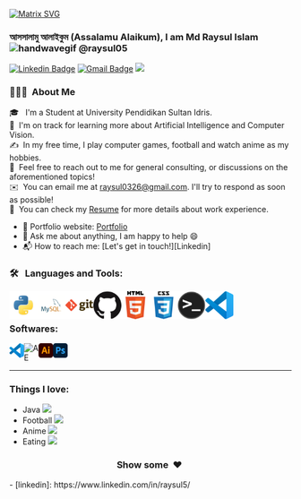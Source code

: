 [![Matrix SVG](https://raw.githubusercontent.com/rodrigograca31/rodrigograca31/master/matrix.svg)](https://youtu.be/xvFZjo5PgG0?si=aj708gZnlhDxgvsy)
<!---

<!-- <h3>আসসালামু আলাইকুম (Assalamu Alaikum), I am Md Raysul Islam 👋 @raysul05</h3> -->
### আসসালামু আলাইকুম (Assalamu Alaikum), I am Md Raysul Islam <img alt="handwavegif" src="https://user-images.githubusercontent.com/39513876/112366216-8cfe7400-8cfe-11eb-8116-7d3dbae20e97.gif" width='40' align=""/> @raysul05
[![Linkedin Badge](https://img.shields.io/badge/-raysul5-blue?style=flat-square&logo=Linkedin&logoColor=white&link=https://www.linkedin.com/in/raysul5/)](https://www.linkedin.com/in/raysul5/)
[![Gmail Badge](https://img.shields.io/badge/-raysul0326@gmail.com-c14438?style=flat-square&logo=Gmail&logoColor=white&link=mailto:raysul0326@gmail.com)](mailto:raysul0326@gmail.com) 
<a href="https://instagram.com/raysul_5"><img src="https://img.shields.io/badge/-@raysul_5_-E4405F?style=flat&logo=Instagram&logoColor=white"/></a> &nbsp;
### 👨🏻‍💻 &nbsp;About Me
🎓 &nbsp; I'm a Student at University Pendidikan Sultan Idris. \
🌱 &nbsp;I'm on track for learning more about Artificial Intelligence and Computer Vision.\
✍️ &nbsp;In my free time, I play computer games, football and watch anime as my hobbies.\
💬 &nbsp;Feel free to reach out to me for general consulting, or discussions on the aforementioned topics!\
✉️ &nbsp;You can email me at raysul0326@gmail.com. I'll try to respond as soon as possible!\
📄 &nbsp;You can check my [Resume](https://drive.google.com/file/d/1KdgabQ-umIBNiVpa-EB-I8Z4dTwdWQXQ/view?usp=drive_link) for more details about work experience.

- 🎯 Portfolio website: [Portfolio](https://raysul05.github.io/)
- 💬 Ask me about anything, I am happy to help :smile:
- 📬 How to reach me: [Let's get in touch!][Linkedin]

###  🛠 &nbsp; Languages and Tools: 
<img align="left" alt="HTML5" width="50px" src="https://raw.githubusercontent.com/github/explore/80688e429a7d4ef2fca1e82350fe8e3517d3494d/topics/python/python.png" />
<img align="left" alt="MySQL" width="50px" src="https://raw.githubusercontent.com/github/explore/80688e429a7d4ef2fca1e82350fe8e3517d3494d/topics/mysql/mysql.png" />
<img align="left" alt="Git" width="50px" src="https://raw.githubusercontent.com/github/explore/80688e429a7d4ef2fca1e82350fe8e3517d3494d/topics/git/git.png" />
<img align="left" alt="GitHub" width="50px" src="https://raw.githubusercontent.com/github/explore/78df643247d429f6cc873026c0622819ad797942/topics/github/github.png"/>
<img align="left" alt="HTML5" width="50px" src="https://raw.githubusercontent.com/github/explore/80688e429a7d4ef2fca1e82350fe8e3517d3494d/topics/html/html.png" />
<img align="left" alt="CSS3" width="50px" src="https://raw.githubusercontent.com/github/explore/80688e429a7d4ef2fca1e82350fe8e3517d3494d/topics/css/css.png" />
<img align="left" alt="HTML5" width="50px" src="https://raw.githubusercontent.com/github/explore/80688e429a7d4ef2fca1e82350fe8e3517d3494d/topics/terminal/terminal.png" />
<img align="left" alt="Visual Studio Code" width="50px" src="https://raw.githubusercontent.com/github/explore/80688e429a7d4ef2fca1e82350fe8e3517d3494d/topics/visual-studio-code/visual-studio-code.png" />

<br>
<br>

### Softwares:

<img align="left" alt="Visual Studio Code" width="26px" src="https://raw.githubusercontent.com/github/explore/80688e429a7d4ef2fca1e82350fe8e3517d3494d/topics/visual-studio-code/visual-studio-code.png" />
<a href="https://adobe.com/products/aftereffects.htm" target="_blank"> <img align="left" alt="AE" width="26px" src="https://w7.pngwing.com/pngs/332/508/png-transparent-adobe-after-effects-macos-bigsur-icon-thumbnail.png"/> </a> 
<a href="https://www.adobe.com/in/products/illustrator.html" target="_blank"> <img align="left" alt="Illustrator" width="26px" src="https://github.com/Aakarsh-B/trying-repos/blob/master/illustrator.png?raw=true"/> </a> 
<a href="https://www.photoshop.com/en" target="_blank"> <img align="left" alt="Photoshop" width="26px" src="https://github.com/Aakarsh-B/trying-repos/blob/master/photoshop.png?raw=true"/> </a>


<br />
<br />

---

### Things I love:
- Java <img src="https://i.giphy.com/media/v1.Y2lkPTc5MGI3NjExNDdrNXMwcmRwY2hhbHRvc254YnFydWVudnJ1Z3B5NDBpdGtmbXM0eCZlcD12MV9pbnRlcm5hbF9naWZfYnlfaWQmY3Q9Zw/WYNPuf7UqQv6gKCyv9/giphy.gif" width="30">
- Football <img src="https://i.giphy.com/media/v1.Y2lkPTc5MGI3NjExajRvYTAwZ2doNGdibnFtMzV3d3pkN250enFqamFpeDd3dWhueTIyYiZlcD12MV9pbnRlcm5hbF9naWZfYnlfaWQmY3Q9Zw/qYxZiiuxQIiexrKqj3/giphy.gif" width="30">
- Anime <img src="https://i.giphy.com/media/v1.Y2lkPTc5MGI3NjExc2Vhb2xyeXAwMTNxdmRiNGM2NGJkMTFnbmZidzNtZWdsdzN5b29udyZlcD12MV9pbnRlcm5hbF9naWZfYnlfaWQmY3Q9Zw/GAAEtz4bz8yFyeUA6M/giphy.gif" width="50">
- Eating <img src="https://i.giphy.com/media/v1.Y2lkPTc5MGI3NjExZG1ucnRweDdoaGpxcWdyODZ4djRsY3h3MmJuYjJxdm9lc3UxMW5wdCZlcD12MV9pbnRlcm5hbF9naWZfYnlfaWQmY3Q9Zw/K4x1ZL36xWCf6/giphy.gif" width="35">

<h3 align="center">Show some &nbsp;❤️&nbsp;</h3>
- <!--[website]: -->
[linkedin]: https://www.linkedin.com/in/raysul5/
